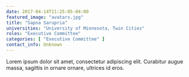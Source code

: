 ```yaml
---
date: 2017-04-14T11:25:05-04:00
featured_image: "avatars.jpg"
title: "Sapna Sarupria"
universities: "University of Minnesota, Twin Cities"
roles: "Executive Committee"
categories: [ "Executive Committee" ]
contact_info: Unknown
---
```


Lorem ipsum dolor sit amet, consectetur adipiscing elit. Curabitur augue massa, sagittis in ornare ornare, ultrices id eros.





